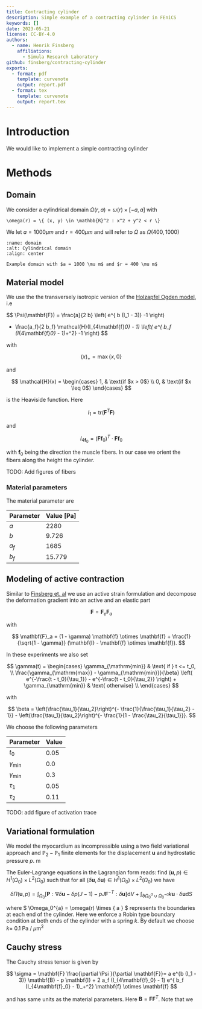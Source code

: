 ```yaml
---
title: Contracting cylinder
description: Simple example of a contracting cylinder in FEniCS
keywords: []
date: 2023-05-21
license: CC-BY-4.0
authors: 
  - name: Henrik Finsberg
    affiliations:
      - Simula Research Laboratory
github: finsberg/contracting-cylinder
exports:
  - format: pdf
    template: curvenote
    output: report.pdf
  - format: tex
    template: curvenote
    output: report.tex
---
```

# Introduction
We would like to implement a simple contracting cylinder

# Methods

## Domain

We consider a cylindrical domain $\Omega(r, a) = \omega(r) \times [-a, a]$ with 

```{math}
\omega(r) = \{ (x, y) \in \mathbb{R}^2 : x^2 + y^2 < r \}
```

We let $a = 1000 \mu m$ and $r = 400 \mu m$ and will refer to $\Omega$ as $\Omega(400, 1000)$


```{figure} figures/domain.png
:name: domain
:alt: Cylindrical domain
:align: center

Example domain with $a = 1000 \mu m$ and $r = 400 \mu m$
```



## Material model

We use the the transversely isotropic version of the [Holzapfel Ogden model](https://doi.org/10.1098/rsta.2009.0091), i.e

$$
  \Psi(\mathbf{F})
  = \frac{a}{2 b} \left( e^{ b (I_1 - 3)}  -1 \right)
  + \frac{a_f}{2 b_f} \mathcal{H}(I_{4\mathbf{f}_0} - 1)
  \left( e^{ b_f (I_{4\mathbf{f}_0} - 1)_+^2} -1 \right)
$$

with

$$
(x)_+ = \max\{x,0\}
$$

and

$$
\mathcal{H}(x) = \begin{cases}
    1, & \text{if $x > 0$} \\
    0, & \text{if $x \leq 0$}
\end{cases}
$$

is the Heaviside function. Here 

$$
I_1 = \mathrm{tr}(\mathbf{F}^T\mathbf{F})
$$

and 

$$
I_{4\mathbf{f}_0} = (\mathbf{F} \mathbf{f}_0)^T \cdot \mathbf{F} \mathbf{f}_0
$$

with $\mathbf{f}_0$ being the direction the muscle fibers. In our case we orient the fibers along the height the cylinder. 


TODO: Add figures of fibers

### Material parameters

The material parameter are

| Parameter | Value [Pa]  |
|-----------|-------------|
| $a$       | 2280        |
| $b$       | 9.726       |
| $a_f$     | 1685        |
| $b_f$     | 15.779      |


## Modeling of active contraction

Similar to [Finsberg et. al](doi.org/10.1002/cnm.2982) we use an active strain formulation and decompose the deformation gradient into an active and an elastic part

$$
\mathbf{F} = \mathbf{F}_e \mathbf{F}_a
$$

with 

$$
\mathbf{F}_a = (1 - \gamma) \mathbf{f} \otimes \mathbf{f}  + \frac{1}{\sqrt{1 - \gamma}} (\mathbf{I} - \mathbf{f} \otimes \mathbf{f}).
$$

In these experiments we also set 

$$
\gamma(t) = \begin{cases}
\gamma_{\mathrm{min}} & \text{ if } t <= t_0, \\
\frac{\gamma_{\mathrm{max}} - \gamma_{\mathrm{min}}}{\beta} \left( e^{-\frac{t - t_0}{\tau_1}} - e^{-\frac{t - t_0}{\tau_2}} \right) + \gamma_{\mathrm{min}}  & \text{ otherwise} \\ 
\end{cases}
$$

with

$$
\beta = \left(\frac{\tau_1}{\tau_2}\right)^{- \frac{1}{\frac{\tau_1}{\tau_2} - 1}} - \left(\frac{\tau_1}{\tau_2}\right)^{- \frac{1}{1 - \frac{\tau_2}{\tau_1}}}.
$$

We choose the following parameters

| Parameter                | Value       |
|--------------------------|-------------|
| $t_0$                    | 0.05        |
| $\gamma_{\mathrm{min}}$  | 0.0         |
| $\gamma_{\mathrm{min}}$  | 0.3         |
| $\tau_1$                 | 0.05        |
| $\tau_2$                 | 0.11        |



TODO: add figure of activation trace


## Variational formulation

We model the myocardium as incompressible using a two field variational approach and $\mathbb{P}_2-\mathbb{P}_1$ finite elements for the displacement $\mathbf{u}$ and hydrostatic pressure $p$.
m

The Euler‐Lagrange equations in the Lagrangian form reads: find $(\mathbf{u},p) \in H^1(\Omega_0) \times L^2(\Omega_0)$ such that for all $(\delta \mathbf{u},\delta \mathbf{u}) \in H^1(\Omega_0) \times L^2(\Omega_0)$ we have

$$
\delta \Pi(\mathbf{u}, p) = \int_{\Omega_0}\left[ \mathbf{P} : \nabla \delta \mathbf{u} - \delta p (J - 1) - pJ \mathbf{F}^{-T}: \delta \mathbf{u} \right] \mathrm{d}V + \int_{\partial \Omega_0^{a} \cup \Omega_0^{-a}} k \mathbf{u} \cdot \delta \mathbf{u}  \mathrm{d}S
$$

where $ \Omega_0^{a} = \omega(r) \times \{ a \} $ represents the boundaries at each end of the cylinder. Here we enforce a Robin type boundary condition at both ends of the cylinder with a spring $k$. By default we choose $k=$ 0.1 Pa / $\mu$m$^2$



## Cauchy stress

The Cauchy stress tensor is given by

$$
\sigma = \mathbf{F} \frac{\partial \Psi }{\partial \mathbf{F}}= a e^{b (I_1 - 3)} \mathbf{B} - p \mathbf{I} + 2 a_f (I_{4\mathbf{f}_0} - 1) e^{ b_f (I_{4\mathbf{f}_0} - 1)_+^2} \mathbf{f} \otimes \mathbf{f}
$$

and has same units as the material parameters. Here $\mathbf{B} = \mathbf{F}\mathbf{F}^T$.
Note that we 
